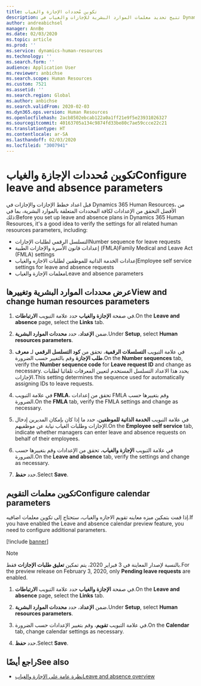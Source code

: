 ```yaml
---
title: تكوين مُحددات الإجازة والغياب
description: تتيح تحديد معلمات الموارد البشرية للإجازات والغياب في Dynamics 365 Human Resources.
author: andreabichsel
manager: AnnBe
ms.date: 02/03/2020
ms.topic: article
ms.prod: ''
ms.service: dynamics-human-resources
ms.technology: ''
ms.search.form: ''
audience: Application User
ms.reviewer: anbichse
ms.search.scope: Human Resources
ms.custom: 7521
ms.assetid: ''
ms.search.region: Global
ms.author: anbichse
ms.search.validFrom: 2020-02-03
ms.dyn365.ops.version: Human Resources
ms.openlocfilehash: 2acb8502ebcab122a0a1ff21e9f5e23931026327
ms.sourcegitcommit: 40163705a134c9874fd33be80c7ae59ccce22c21
ms.translationtype: HT
ms.contentlocale: ar-SA
ms.lasthandoff: 02/03/2020
ms.locfileid: "3007941"
---
```

# <a name="configure-leave-and-absence-parameters"></a><span data-ttu-id="9a8dc-103">تكوين مُحددات الإجازة والغياب</span><span class="sxs-lookup"><span data-stu-id="9a8dc-103">Configure leave and absence parameters</span></span>

<span data-ttu-id="9a8dc-104">قبل اعداد خطط الإجازات والإجازات في Dynamics 365 Human Resources، من الأفضل التحقق من الإعدادات لكافة المحددات المتعلقة بالموارد البشرية، بما في ذلك:</span><span class="sxs-lookup"><span data-stu-id="9a8dc-104">Before you set up leave and absence plans in Dynamics 365 Human Resources, it's a good idea to verify the settings for all related human resources parameters, including:</span></span>

- <span data-ttu-id="9a8dc-105">التسلسل الرقمي لطلبات الإجازات</span><span class="sxs-lookup"><span data-stu-id="9a8dc-105">Number sequence for leave requests</span></span>
- <span data-ttu-id="9a8dc-106">إعدادات قانون الأسرة والإجازات الطبية (FMLA)</span><span class="sxs-lookup"><span data-stu-id="9a8dc-106">Family Medical and Leave Act (FMLA) settings</span></span>
- <span data-ttu-id="9a8dc-107">إعدادات الخدمة الذاتية للموظفين لطلبات الاجازه والغياب</span><span class="sxs-lookup"><span data-stu-id="9a8dc-107">Employee self service settings for leave and absence requests</span></span>
- <span data-ttu-id="9a8dc-108">معلمات الإجازة والغياب</span><span class="sxs-lookup"><span data-stu-id="9a8dc-108">Leave and absence parameters</span></span>

## <a name="view-and-change-human-resources-parameters"></a><span data-ttu-id="9a8dc-109">عرض محددات الموارد البشرية وتغييرها</span><span class="sxs-lookup"><span data-stu-id="9a8dc-109">View and change human resources parameters</span></span>

1. <span data-ttu-id="9a8dc-110">في صفحة **‏‫الإجازة والغياب‬** حدد علامة التبويب **الارتباطات**.</span><span class="sxs-lookup"><span data-stu-id="9a8dc-110">On the **Leave and absence** page, select the **Links** tab.</span></span>

2. <span data-ttu-id="9a8dc-111">ضمن **الإعداد**، حدد **محددات الموارد البشرية**.</span><span class="sxs-lookup"><span data-stu-id="9a8dc-111">Under **Setup**, select **Human resources parameters**.</span></span>

3. <span data-ttu-id="9a8dc-112">في علامة التبويب **التسلسلات الرقمية**، تحقق من **كود التسلسل الرقمي** لـ **معرف طلب الإجازة** وقم بالتغيير حسب الضرورة.</span><span class="sxs-lookup"><span data-stu-id="9a8dc-112">On the **Number sequences** tab, verify the **Number sequence code** for **Leave request ID** and change as necessary.</span></span> <span data-ttu-id="9a8dc-113">يحدد هذا الاعداد التسلسل المستخدم لتعيين المعرفات تلقائيا لطلبات الإجازات.</span><span class="sxs-lookup"><span data-stu-id="9a8dc-113">This setting determines the sequence used for automatically assigning IDs to leave requests.</span></span>

4. <span data-ttu-id="9a8dc-114">في علامة التبويب **FMLA**، تحقق من إعدادات FMLA وقم بتغييرها حسب الضرورة.</span><span class="sxs-lookup"><span data-stu-id="9a8dc-114">On the **FMLA** tab, verify the FMLA settings and change as necessary.</span></span>

5. <span data-ttu-id="9a8dc-115">في علامة التبويب **الخدمة الذاتية للموظفين**، حدد ما إذا كان بإمكان المديرين إدخال الإجازات وطلبات الغياب نيابة عن موظفيهم.</span><span class="sxs-lookup"><span data-stu-id="9a8dc-115">On the **Employee self service** tab, indicate whether managers can enter leave and absence requests on behalf of their employees.</span></span>

6. <span data-ttu-id="9a8dc-116">في علامة التبويب **الإجازة والغياب**، تحقق من الإعدادات وقم بتغييرها حسب الضرورة.</span><span class="sxs-lookup"><span data-stu-id="9a8dc-116">On the **Leave and absence** tab, verify the settings and change as necessary.</span></span>

7. <span data-ttu-id="9a8dc-117">حدد **حفظ**.</span><span class="sxs-lookup"><span data-stu-id="9a8dc-117">Select **Save**.</span></span>

## <a name="configure-calendar-parameters"></a><span data-ttu-id="9a8dc-118">تكوين معلمات التقويم</span><span class="sxs-lookup"><span data-stu-id="9a8dc-118">Configure calendar parameters</span></span>

<span data-ttu-id="9a8dc-119">إذا قمت بتمكين ميزه معاينه تقويم الاجازه والغياب، ستحتاج إلى تكوين معلمات اضافيه.</span><span class="sxs-lookup"><span data-stu-id="9a8dc-119">If you have enabled the Leave and absence calendar preview feature, you need to configure additional parameters.</span></span> 

[!include [banner](includes/preview-feature-leave-absence.md)]

> [!NOTE]
> <span data-ttu-id="9a8dc-120">بالنسبة لإصدار المعاينة في 3 فبراير 2020، يتم تمكين **تعليق طلبات الإجازات** فقط.</span><span class="sxs-lookup"><span data-stu-id="9a8dc-120">For the preview release on February 3, 2020, only **Pending leave requests** are enabled.</span></span>

1. <span data-ttu-id="9a8dc-121">في صفحة **‏‫الإجازة والغياب‬** حدد علامة التبويب **الارتباطات**.</span><span class="sxs-lookup"><span data-stu-id="9a8dc-121">On the **Leave and absence** page, select the **Links** tab.</span></span>

2. <span data-ttu-id="9a8dc-122">ضمن **الإعداد**، حدد **محددات الموارد البشرية**.</span><span class="sxs-lookup"><span data-stu-id="9a8dc-122">Under **Setup**, select **Human resources parameters**.</span></span>

3. <span data-ttu-id="9a8dc-123">في علامة التبويب **تقويم**، وقم بتغيير الإعدادات حسب الضرورة.</span><span class="sxs-lookup"><span data-stu-id="9a8dc-123">On the **Calendar** tab, change calendar settings as necessary.</span></span>

4. <span data-ttu-id="9a8dc-124">حدد **حفظ**.</span><span class="sxs-lookup"><span data-stu-id="9a8dc-124">Select **Save**.</span></span>

## <a name="see-also"></a><span data-ttu-id="9a8dc-125">راجع أيضًا</span><span class="sxs-lookup"><span data-stu-id="9a8dc-125">See also</span></span>

- [<span data-ttu-id="9a8dc-126">نظرة عامة على الإجازة والغياب</span><span class="sxs-lookup"><span data-stu-id="9a8dc-126">Leave and absence overview</span></span>](hr-leave-and-absence-overview.md)
